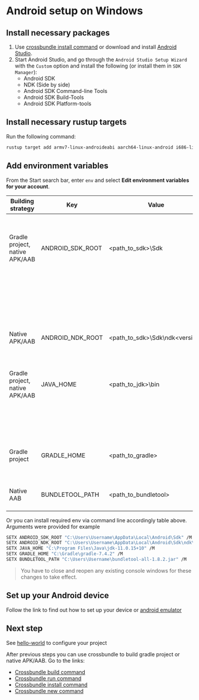 # Android setup on Windows

## Install necessary packages

1. Use [crossbundle install command](../crossbundle/command-install.md) or download and install [Android Studio](https://developer.android.com/studio).
2. Start Android Studio, and go through the `Android Studio Setup Wizard` with the `Custom` option and install the following (or install them in `SDK Manager`):
   - Android SDK
   - NDK (Side by side)
   - Android SDK Command-line Tools
   - Android SDK Build-Tools
   - Android SDK Platform-tools

## Install necessary rustup targets

Run the following command:

```sh
rustup target add armv7-linux-androideabi aarch64-linux-android i686-linux-android x86_64-linux-android
```

## Add environment variables

From the Start search bar, enter `env` and select **Edit environment variables for your account**.

| Building strategy | Key  | Value       | Description |
| ----------------- | ---- | ----------- | ------------|
| Gradle project, native APK/AAB| ANDROID_SDK_ROOT | <path_to_sdk>\Sdk |  Can be replaced with ANDROID_SDK_PATH and ANDROID_HOME. You might not install this env var if you used [crossbundle install](../crossbundle/command-install.md) to set up required packages |
|                               |                  |                   |  or just want to build native APK or native AAB |
| Native APK/AAB        | ANDROID_NDK_ROOT | <path_to_sdk>\Sdk\ndk\<version> | Can be replaced with ANDROID_NDK_PATH and NDK_HOME. You might not install this env var if you used [crossbundle install](../crossbundle/command-install.md) to set up required packages |
| Gradle project, native APK/AAB| JAVA_HOME | <path_to_jdk>\bin | Also, we need to make sure we have a [java runtime environment](https://www.oracle.com/java/technologies/downloads/) (JRE)   |
|                           |           |                   | or [Java developer kit](https://www.oracle.com/java/technologies/downloads/) (JDK) installed. We need jarsigner utility from there |
| Gradle project | GRADLE_HOME | <path_to_gradle> | Crossbow default build process requires installed Gradle on your PC. You can download it [here](https://services.gradle.org/distributions/) |
| Native AAB | BUNDLETOOL_PATH | <path_to_bundletool> | Download bundletool from the [`GitHub repository`](https://github.com/google/bundletool/releases) or use [crossbundle install](../crossbundle/command-install.md) |

Or you can install required env via command line accordingly table above. Arguments were provided for example

```sh
SETX ANDROID_SDK_ROOT "C:\Users\Username\AppData\Local\Android\Sdk" /M
SETX ANDROID_NDK_ROOT "C:\Users\Username\AppData\Local\Android\Sdk\ndk\23.1.7779620" /M
SETX JAVA_HOME "C:\Program Files\Java\jdk-11.0.15+10" /M
SETX GRADLE_HOME "C:\Gradle\gradle-7.4.2" /M
SETX BUNDLETOOL_PATH "C:\Users\Username\bundletool-all-1.8.2.jar" /M
```

> You have to close and reopen any existing console windows for these changes to take effect.

## Set up your Android device

Follow the link to find out how to set up your device or [android emulator](./set-up-android-device.md)         

## Next step

See [hello-world](../tutorials/hello-world.md) to configure your project

After previous steps you can use crossbundle to build gradle project or native APK/AAB. Go to the links:  

- [Crossbundle build command](../crossbundle/command-build.md)
- [Crossbundle run command](../crossbundle/command-run.md)
- [Crossbundle install command](../crossbundle/command-install.md)
- [Crossbundle new command](../crossbundle/command-new.md)
